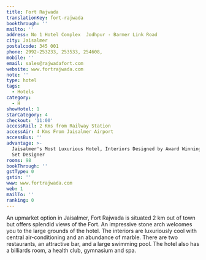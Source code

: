 ```yaml
---
title: Fort Rajwada
translationKey: fort-rajwada
bookthrough: ''
mailto: ''
address: No 1 Hotel Complex  Jodhpur - Barmer Link Road
city: Jaisalmer
postalcode: 345 001
phone: 2992-253233, 253533, 254608,
mobile: ''
email: sales@rajwadafort.com
website: www.fortrajwada.com
note: ''
type: hotel
tags:
  - Hotels
category:
  - H
showHotel: 1
starCategory: 4
checkout: '11:00'
accessRail: 2 Kms from Railway Station
accessAir: 4 Kms From Jaisalmer Airport
accessBus: ''
advantage: >-
  Jaisalmer's Most Luxurious Hotel, Interiors Designed by Award Winning Opera
  Set Designer
rooms: 98
bookThrough: ''
gstType: 0
gstin: ''
www: www.fortrajwada.com
web: 1
mailTo: ''
ranking: 0
---
```







An upmarket option in Jaisalmer, Fort Rajwada is situated 2 km out of town but offers splendid views of the Fort. An impressive stone arch welcomes you to the large grounds of the hotel. The interiors are luxuriously cool with central air-conditioning and an abundance of marble. There are two restaurants, an attractive bar, and a large swimming pool. The hotel also has a billiards room, a health club, gymnasium and spa.